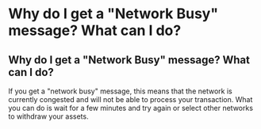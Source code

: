 # Why do I get a "Network Busy" message? What can I do?

## Why do I get a "Network Busy" message? What can I do?

If you get a "network busy" message, this means that the network is currently congested and will not be able to process your transaction. What you can do is wait for a few minutes and try again or select other networks to withdraw your assets.
